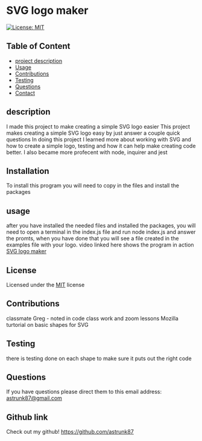 

# SVG logo maker
[![License: MIT](https://img.shields.io/badge/License-MIT-yellow.svg)](https://opensource.org/licenses/MIT)

## Table of Content 
* [project description](#Description)
* [Usage](#Usage)
* [Contributions](#Contributions)
* [Testing](#Testing)
* [Questions](#Questions)
* [Contact](#Contact)


## description
 I made this project to make creating a simple SVG logo easier
 This project makes creating a simple SVG logo easy by just answer a couple quick questions
 In doing this project I learned more about working with SVG and how to create a simple logo, testing and how it can help make creating code better. I also became more profecent with node, inquirer and jest

## Installation
  To install this program you will need to copy in the files and install the packages

## usage
  after you have installed the needed files and installed the packages, you will need to open a terminal in the index.js file and run node index.js and answer the promts, when you have done that you will see a file created in the examples file with your logo.
  video linked here shows the program in action
  [SVG logo maker](https://github.com/astrunk87/SVGLogoMaker/assets/134554632/68110db5-7089-490f-8bb6-37bb39dbe686)
  

  

## License
  Licensed under the [MIT](https://choosealicense.com/licenses/mit/) license 

## Contributions 
  classmate Greg - noted in code
  class work and zoom lessons
  Mozilla turtorial on basic shapes for SVG

## Testing 
  there is testing done on each shape to make sure it puts out the right code

## Questions
  If you have questions please direct them to this email address:
  astrunk87@gmail.com
  
## Github link
  Check out my github!
  https://github.com/astrunk87  
  

